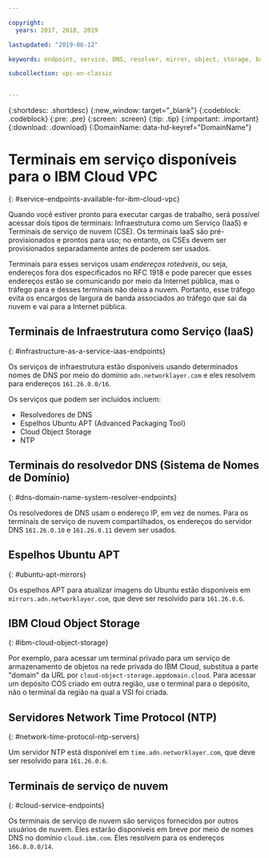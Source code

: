 ```yaml
---

copyright:
  years: 2017, 2018, 2019

lastupdated: "2019-06-12"

keywords: endpoint, service, DNS, resolver, mirror, object, storage, bandwidth, charges

subcollection: vpc-on-classic


---
```


{:shortdesc: .shortdesc}
{:new_window: target="_blank"}
{:codeblock: .codeblock}
{:pre: .pre}
{:screen: .screen}
{:tip: .tip}
{:important: .important}
{:download: .download}
{:DomainName: data-hd-keyref="DomainName"}

# Terminais em serviço disponíveis para o IBM Cloud VPC
{: #service-endpoints-available-for-ibm-cloud-vpc}

Quando você estiver pronto para executar cargas de trabalho, será possível acessar dois tipos de terminais: Infraestrutura como um Serviço (IaaS) e Terminais de serviço de nuvem (CSE). Os terminais IaaS são pré-provisionados e prontos para uso; no entanto, os CSEs devem ser provisionados separadamente antes de poderem ser usados.

Terminais para esses serviços usam _endereços roteáveis_, ou seja, endereços fora dos especificados no RFC 1918 e pode parecer que esses endereços estão se comunicando por meio da Internet pública, mas o tráfego para e desses terminais não deixa a nuvem. Portanto, esse tráfego evita os encargos de largura de banda associados ao tráfego que sai da nuvem e vai para a Internet pública.

## Terminais de Infraestrutura como Serviço (IaaS)
{: #infrastructure-as-a-service-iaas-endpoints}

Os serviços de infraestrutura estão disponíveis usando determinados nomes de DNS por meio do domínio `adn.networklayer.com` e eles resolvem para endereços `161.26.0.0/16`.

Os serviços que podem ser incluídos incluem:

* Resolvedores de DNS
* Espelhos Ubuntu APT (Advanced Packaging Tool)
* Cloud Object Storage
* NTP

## Terminais do resolvedor DNS (Sistema de Nomes de Domínio)
{: #dns-domain-name-system-resolver-endpoints}

Os resolvedores de DNS usam o endereço IP, em vez de nomes. Para os terminais de serviço de nuvem compartilhados, os endereços do servidor DNS `161.26.0.10` e `161.26.0.11` devem ser usados.

## Espelhos Ubuntu APT
{: #ubuntu-apt-mirrors}

Os espelhos APT para atualizar imagens do Ubuntu estão disponíveis em `mirrors.adn.networklayer.com`, que deve ser resolvido para `161.26.0.6`. 

## IBM Cloud Object Storage
{: #ibm-cloud-object-storage}

Por exemplo, para acessar um terminal privado para um serviço de armazenamento de objetos na rede privada do IBM Cloud, substitua a parte "domain" da URL por `cloud-object-storage.appdomain.cloud`. Para acessar um depósito COS criado em outra região, use o terminal para o depósito, não o terminal da região na qual a VSI foi criada.

## Servidores Network Time Protocol (NTP)
{: #network-time-protocol-ntp-servers}

Um servidor NTP está disponível em `time.adn.networklayer.com`, que deve ser resolvido para `161.26.0.6`.

## Terminais de serviço de nuvem
{: #cloud-service-endpoints}

Os terminais de serviço de nuvem são serviços fornecidos por outros usuários de nuvem. Eles estarão disponíveis em breve por meio de nomes DNS no domínio `cloud.ibm.com`. Eles resolvem para os endereços `166.8.0.0/14`.
